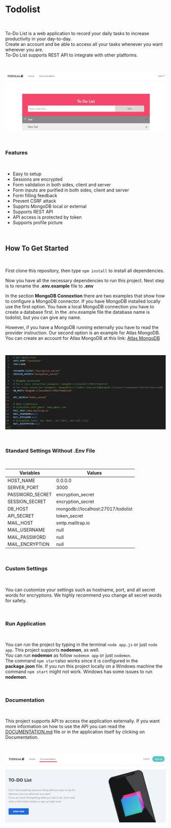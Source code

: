 # Todolist

<br>

To-Do List is a web application to record your daily tasks to increase productivity in your day-to-day.<br>
Create an account and be able to access all your tasks whenever you want wherever you are.<br>
To-Do List supports REST API to integrate with other platforms.<br>

<br>

![An image showing an example of the Application](/public/assets/img/github_images/todo_example.png)

<br>

### Features

<br>

- Easy to setup
- Sessions are encrypted
- Form validation in both sides, client and server
- Form inputs are purified in both sides, client and server
- Form filling feedback
- Prevent CSRF attack
- Supprts MongoDB local or external
- Supports REST API
- API access is protected by token
- Supports profile picture

<br>

## How To Get Started

<br>

First clone this repository, then type `npm install` to install all dependencies.

Now you have all the necessary dependencies to run this project. Next step is to rename the
**.env.example** file to **.env**

In the section **MongoDB Connextion** there are two examples that show how to 
configure a MongoDB connector. If you have MongoDB installed locally use the first option.
You have a local MongoDB connection you have to create a database first. In the .env.example file
the database name is todolist, but you can give any name.

However, if you have a MongoDB running externally you have to read the provider instruction.
Our second option is an example for Atlas MongoDB. You can create an account for Atlas MongoDB
at this link: [Atlas MongoDB](https://account.mongodb.com/account/login)

<br>

![An image showing the env file content](/public/assets/img/github_images/env_file.png)

<br>

### Standard Settings Without .Env File

<br>

| Variables       | Values                             |
|-----------------|------------------------------------|
| HOST_NAME       | 0.0.0.0                            |
| SERVER_PORT     | 3000                               |
| PASSWORD_SECRET | encryption_secret                  |
| SESSION_SECRET  | encryption_secret                  |
| DB_HOST         | mongodb://localhost:27017/todolist |
| API_SECRET      | token_secret                       |
| MAIL_HOST       | smtp.mailtrap.io                   |
| MAIL_USERNAME   | null                               |
| MAIL_PASSWORD   | null                               |
| MAIL_ENCRYPTION | null                               |

<br>

### Custom Settings

<br>

You can customize your settings such as hostname, port, and all secret words for encryptions.
We highly recommend you change all secret words for safety.

<br>

### Run Application

<br>

You can run the project by typing in the terminal `node app.js` or just `node app`. This project supports **nodemon**, as well.<br>
You can run **nodemon** as follow `nodemon app` or just `nodemon`.<br>
The command `npm start`also works since it is configured in the **package.json** file. If you run this project
locally on a Windows machine the command `npm start` might not work. Windows has some issues to run **nodemon**.

<br>

### Documentation

<br>

This project supports API to access the application externally. If you want more information on how to use
the API you can read the [DOCUMENTATION.md](/DOCUMENTATION.md) file or in the application itself by clicking on Documentation.

<br>

![An image showing how to access the documentation](/public/assets/img/github_images/access_documentation.png)

<br>
